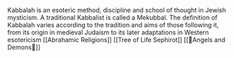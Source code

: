 Kabbalah is an esoteric method, discipline and school of thought in Jewish mysticism. A traditional Kabbalist is called a Mekubbal. The definition of Kabbalah varies according to the tradition and aims of those following it, from its origin in medieval Judaism to its later adaptations in Western esotericism
[[Abrahamic Religions]]
[[Tree of Life Sephirot]]
[[👼Angels and Demons👹]]


